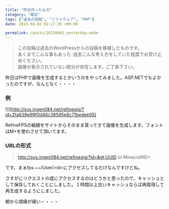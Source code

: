 ```yaml
---
title: "昨日作ったもの"
category: "雑記"
tags: ["過去の投稿", "ソフトウェア", "PHP"]
date: 2015-04-02 02:17:26 +09:00

permalink: /posts/20150402-yesterday-made
---
```


> この投稿は過去のWordPressからの投稿を移植したものです。  
> あくまでこんな事もあった･過去こんな考え方をしていた程度でお受け止めください。  
> 画像が表示されていない部分が存在します。ご了承下さい。

昨日はPHPで画像を生成するとかいうのをやってみました。ASP.NETでもよかったのですが、なんとなく・・・・

### 例

![][http://svs.ingen084.net/refinesig/?id=2fa639e99f0d46c38595e6c71bedee05] 

RefineFPSの戦績をサイトからそのまま貰ってきて画像を生成します。フォントはM+を使わさせて頂いてます。

### URLの形式

> http://svs.ingen084.net/refinesig/?id=&gt;UUID or MinecraftID&lt;

です。まぁfps.~~/User/&gt;id&lt;にアクセスしてるだけなんですけどね。

さすがにリクエストの度にアクセスするのはどうかと思ったので、キャッシュとして保存しておくことにしました。１時間以上古いキャッシュならば再取得して再生成するようにしました。

朝から頭痛が痛い・・・・
